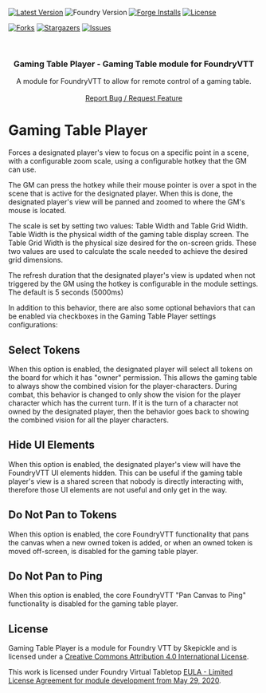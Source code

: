 [![Latest Version](https://img.shields.io/github/v/release/skepickle/foundryvtt-gaming-table-player?display_name=release&sort=semver&label=Latest%20Version)](https://github.com/skepickle/foundryvtt-gaming-table-player/releases/latest)
![Foundry Version](https://img.shields.io/endpoint?url=https://foundryshields.com/version?url=https%3A%2F%2Fraw.githubusercontent.com%2Fskepickle%2Ffoundryvtt-gaming-table-player%2Fmain%2Fmodule.json)
[![Forge Installs](https://img.shields.io/badge/dynamic/json?label=Forge%20Installs&query=package.installs&suffix=%25&url=https%3A%2F%2Fforge-vtt.com%2Fapi%2Fbazaar%2Fpackage%2Fgaming-table-player&colorB=blueviolet)](https://forge-vtt.com/bazaar#package=gaming-table-player)
[![License](https://img.shields.io/github/license/skepickle/foundryvtt-gaming-table-player?label=License)](LICENSE)


[![Forks][forks-shield]][forks-url]
[![Stargazers][stars-shield]][stars-url]
[![Issues][issues-shield]][issues-url]

<br />
<p align="center">
	<h3 align="center">Gaming Table Player - Gaming Table module for FoundryVTT</h3>
	<p align="center">
		A module for FoundryVTT to allow for remote control of a gaming table.
		<br />
		<br />
		<a href="https://github.com/skepickle/foundryvtt-gaming-table-player/issues">Report Bug / Request Feature</a>
	</p>
</p>

# Gaming Table Player
Forces a designated player's view to focus on a specific point in a scene, with a configurable zoom scale, using a configurable hotkey that the GM can use.

The GM can press the hotkey while their mouse pointer is over a spot in the scene that is active for the designated player. When this is done, the designated player's view will be panned and zoomed to where the GM's mouse is located.

The scale is set by setting two values: Table Width and Table Grid Width. Table Width is the physical width of the gaming table display screen. The Table Grid Width is the physical size desired for the on-screen grids. These two values are used to calculate the scale needed to achieve the desired grid dimensions.

The refresh duration that the designated player's view is updated when not triggered by the GM using the hotkey is configurable in the module settings. The default is 5 seconds (5000ms)

In addition to this behavior, there are also some optional behaviors that can be enabled via checkboxes in the Gaming Table Player settings configurations:

## Select Tokens

When this option is enabled, the designated player will select all tokens on the board for which it has "owner" permission. This allows the gaming table to always show the combined vision for the player-characters. During combat, this behavior is changed to only show the vision for the player character which has the current turn. If it is the turn of a character not owned by the designated player, then the behavior goes back to showing the combined vision for all the player characters.

## Hide UI Elements

When this option is enabled, the designated player's view will have the FoundryVTT UI elements hidden. This can be useful if the gaming table player's view is a shared screen that nobody is directly interacting with, therefore those UI elements are not useful and only get in the way.

## Do Not Pan to Tokens
When this option is enabled, the core FoundryVTT functionality that pans the canvas when a new owned token is added, or when an owned token is moved off-screen, is disabled for the gaming table player.

## Do Not Pan to Ping

When this option is enabled, the core FoundryVTT "Pan Canvas to Ping" functionality is disabled for the gaming table player.

## License

Gaming Table Player is a module for Foundry VTT by Skepickle and is licensed under a [Creative Commons Attribution 4.0 International License](http://creativecommons.org/licenses/by/4.0/).

This work is licensed under Foundry Virtual Tabletop [EULA - Limited License Agreement for module development from May 29, 2020](https://foundryvtt.com/article/license/).

[foundry-shield]: https://img.shields.io/badge/Foundry-v10-informational
[foundry-url]: https://foundryvtt.com/
[forks-shield]: https://img.shields.io/github/forks/skepickle/foundryvtt-gaming-table-player.svg?style=flat-square
[forks-url]: https://github.com/skepickle/foundryvtt-gaming-table-player/network/members
[stars-shield]: https://img.shields.io/github/stars/skepickle/foundryvtt-gaming-table-player.svg?style=flat-square
[stars-url]: https://github.com/skepickle/foundryvtt-gaming-table-player/stargazers
[issues-shield]: https://img.shields.io/github/issues/skepickle/foundryvtt-gaming-table-player.svg?style=flat-square
[issues-url]: https://github.com/skepickle/foundryvtt-gaming-table-player/issues
